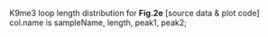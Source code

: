 K9me3 loop length distribution for **Fig.2e** [source data & plot code]
col.name is sampleName, length, peak1, peak2;
